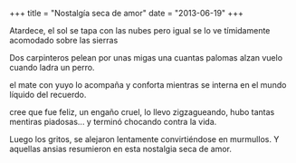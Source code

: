 +++
title = "Nostalgía seca de amor"
date = "2013-06-19"
+++

Atardece,
el sol se tapa con las nubes
pero igual se lo ve
tímidamente acomodado sobre las sierras
 
Dos carpinteros
pelean por unas migas
una cuantas palomas
alzan vuelo cuando ladra un perro.
 
el mate con yuyo
lo acompaña y conforta
mientras se interna en el mundo
líquido del recuerdo.
 
cree que fue feliz, un engaño cruel,
lo llevo zigzagueando,
hubo tantas mentiras piadosas...
y terminó chocando contra la vida.
 
Luego los gritos, se alejaron lentamente
convirtiéndose en murmullos.
Y aquellas ansias resumieron
en esta nostalgia seca de amor.

